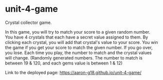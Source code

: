 # unit-4-game

Crystal collector game.

In this game, you will try to match your score to a given random number.
You have 4 crystals that each have a secret value assigned to them.
By clicking each crystal, you will add that crystal's value to your score.
You win the game if you get your score to match the given number. If you go over, you lose.
Each time you play, the number to match and the crystal values will change. (Randomly generated numbers. The number to match is between 19 & 120, and each gems value is between 1 & 12)

Link to the deployed page: https://aaron-g18.github.io/unit-4-game/
